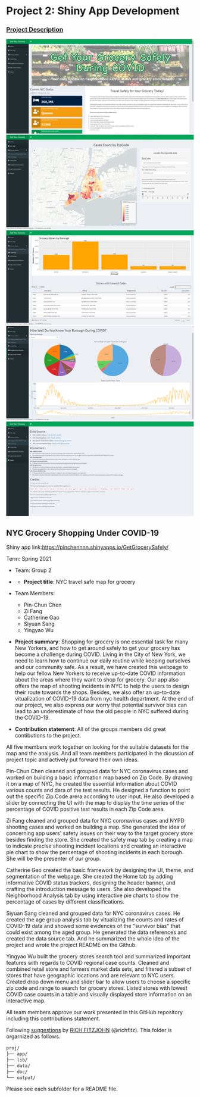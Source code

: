 # Project 2: Shiny App Development

### [Project Description](doc/project2_desc.md)
![screenshot](doc/figs/1.png)
![screenshot](doc/figs/2.png)
![screenshot](doc/figs/3.png)
![screenshot](doc/figs/4.png)
![screenshot](doc/figs/5.png)


## NYC Grocery Shopping Under COVID-19 

Shiny app link:https://pinchennnn.shinyapps.io/GetGrocerySafely/

Term: Spring 2021

+ Team: Group 2
+ + **Project title**: NYC travel safe map for grocery
+ Team Members:          
	+ Pin-Chun Chen
	+ Zi Fang
	+ Catherine Gao
	+ Siyuan Sang
	+ Yingyao Wu

+ **Project summary**: Shopping for grocery is one essential task for many New Yorkers, and how to get around safely to get your grocery has become a challenge during COVID. Living in the City of New York, we need to learn how to continue our daily routine while keeping ourselves and our community safe. As a result, we have created this webpage to help our fellow New Yorkers to receive up-to-date COVID information about the areas where they want to shop for grocery. Our app also offers the map of shooting incidents in NYC to help the users to design their route towards the shops. Besides, we also offer an up-to-date vitualization of COVID-19 data from nyc health department. At the end of our project, we also express our worry that potential survivor bias can lead to an underestimate of how the old people in NYC suffered during the COVID-19.  

+ **Contribution statement**: 
All of the groups members did great contibutions to the project.

All five members work together on looking for the suitable datasets for the map and the analysis. And all team members participated in the dicussion of project topic and actively put forward their own ideas.

Pin-Chun Chen cleaned and grouped data for NYC coronavirus cases and worked on building a basic information map based on Zip Code. By drawing it on a map of NYC, he created the essential information about COVID various counts and dara of the test results. He designed a function to point out the specific Zip Code arera according to user input. He also developed a slider by connecting the UI with the map to display the time series of the percentage of COVID positive test results in each Zip Code area.

Zi Fang cleaned and grouped data for NYC coronavirus cases and NYPD shooting cases and worked on building a map. She generated the idea of concerning app users' safety issues on their way to the target grocery store besides finding the store. She created the safety map tab by creating a map to indicate precise shooting incident locations and creating an interactive pie chart to show the percentage of shooting incidents in each borough. She will be the presenter of our group.

Catherine Gao created the basic framework by designing the UI, theme, and segmentation of the webpage. She created the Home tab by adding informative COVID status trackers, designing the header banner, and crafting the introduction message to users. She also developed the Neighborhood Analysis tab by using interactive pie charts to show the percentage of cases by different classifications.

Siyuan Sang cleaned and grouped data for NYC coronavirus cases. He created the age group analysis tab by vitualizing the counts and rates of COVID-19 data and showed some evidences of the "survivor bias" that could exist among the aged group. He generated the data references and created the data source tab. And he summarized the whole idea of the project and wrote the project README on the Github.

Yingyao Wu built the grocery stores search tool and summarized important features with regards to COVID regional case counts. Cleaned and combined retail store and farmers market data sets, and filtered a subset of stores that have geographic locations and are relevant to NYC users. Created drop down menu and slider bar to allow users to choose a specific zip code and range to search for grocery stores. Listed stores with lowest COVID case counts in a table and visually displayed store information on an interactive map.

All team members approve our work presented in this GitHub repository including this contributions statement. 

Following [suggestions](http://nicercode.github.io/blog/2013-04-05-projects/) by [RICH FITZJOHN](http://nicercode.github.io/about/#Team) (@richfitz). This folder is orgarnized as follows.

```
proj/
├── app/
├── lib/
├── data/
├── doc/
└── output/
```

Please see each subfolder for a README file.


